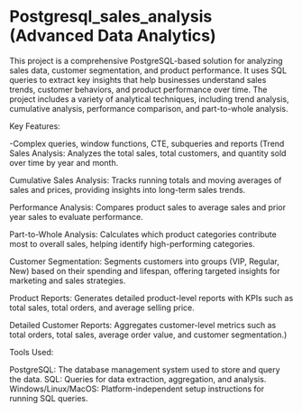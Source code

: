 # Postgresql_sales_analysis (Advanced Data Analytics)
This project is a comprehensive PostgreSQL-based solution for analyzing sales data, customer segmentation, and product performance. It uses SQL queries to extract key insights that help businesses understand sales trends, customer behaviors, and product performance over time. The project includes a variety of analytical techniques, including trend analysis, cumulative analysis, performance comparison, and part-to-whole analysis.

Key Features:

-Complex queries, window functions, CTE, subqueries and reports 
(Trend Sales Analysis: Analyzes the total sales, total customers, and quantity sold over time by year and month.

Cumulative Sales Analysis: Tracks running totals and moving averages of sales and prices, providing insights into long-term sales trends.

Performance Analysis: Compares product sales to average sales and prior year sales to evaluate performance.

Part-to-Whole Analysis: Calculates which product categories contribute most to overall sales, helping identify high-performing categories.

Customer Segmentation: Segments customers into groups (VIP, Regular, New) based on their spending and lifespan, offering targeted insights for marketing and sales strategies.

Product Reports: Generates detailed product-level reports with KPIs such as total sales, total orders, and average selling price.

Detailed Customer Reports: Aggregates customer-level metrics such as total orders, total sales, average order value, and customer segmentation.)

Tools Used:

PostgreSQL: The database management system used to store and query the data.
SQL: Queries for data extraction, aggregation, and analysis.
Windows/Linux/MacOS: Platform-independent setup instructions for running SQL queries.
